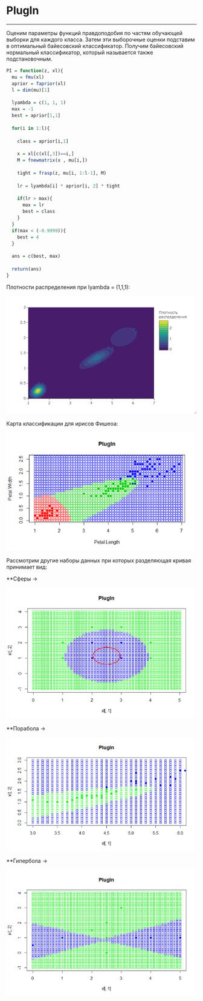 # PlugIn

---

Оценим параметры функций правдоподобия по частям обучающей выборки  для каждого класса. Затем эти выборочные оценки подставим в оптимальный байесовский классификатор. Получим байесовский нормальный классификатор, который называется также подстановочным.

```R
PI = function(z, xl){
  mu = fmu(xl)
  aprior = faprior(xl)
  l = dim(mu)[1]
  
  lyambda = c(1, 1, 1)
  max = -1
  best = aprior[1,1]
  
  for(i in 1:l){
    
    class = aprior[i,1]
    
    x = xl[c(xl[,3])==i,]
    M = fnewmatrix(x , mu[i,])
   
    tight = frasp(z, mu[i, 1:l-1], M)
    
    lr = lyambda[i] * aprior[i, 2] * tight 
    
    if(lr > max){
      max = lr
      best = class
    }
  }
  if(max < (-0.9999)){
    best = 4
  }
  
  ans = c(best, max)
  
  return(ans)
}
```

Плотности распределения при lyambda = (1,1,1):

![На обеде!](/PlugIn/PI1.png)

Карта классификации для ирисов Фишеоа:

![На обеде!](/PlugIn/PI2.png)

Рассмотрим другие наборы данных при которых разделяющая кривая принимает вид:

**Cферы ->

![На обеде!](/PlugIn/PI3.png)

**Порабола ->

![На обеде!](/PlugIn/PI4.png)

**Гипербола ->

![На обеде!](/PlugIn/PI5.png)

